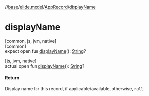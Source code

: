 //[base](../../../index.md)/[elide.model](../index.md)/[AppRecord](index.md)/[displayName](display-name.md)

# displayName

[common, js, jvm, native]\
[common]\
expect open fun [displayName](display-name.md)(): [String](https://kotlinlang.org/api/latest/jvm/stdlib/kotlin/-string/index.html)?

[js, jvm, native]\
actual open fun [displayName](display-name.md)(): [String](https://kotlinlang.org/api/latest/jvm/stdlib/kotlin/-string/index.html)?

#### Return

Display name for this record, if applicable/available, otherwise, `null`.
